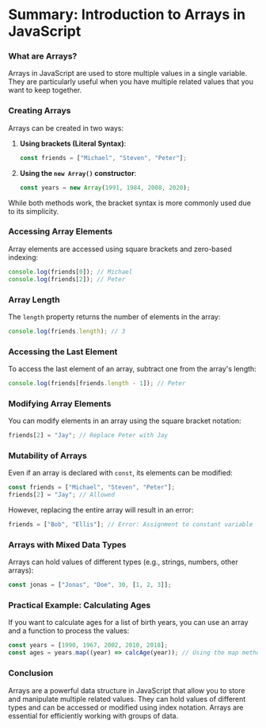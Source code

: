 # Summary: Introduction to Arrays in JavaScript

### What are Arrays?

Arrays in JavaScript are used to store multiple values in a single variable. They are particularly useful when you have multiple related values that you want to keep together.

### Creating Arrays

Arrays can be created in two ways:

1. **Using brackets (Literal Syntax)**:
   ```javascript
   const friends = ["Michael", "Steven", "Peter"];
   ```

2. **Using the `new Array()` constructor**:
   ```javascript
   const years = new Array(1991, 1984, 2008, 2020);
   ```

While both methods work, the bracket syntax is more commonly used due to its simplicity.

### Accessing Array Elements

Array elements are accessed using square brackets and zero-based indexing:

```javascript
console.log(friends[0]); // Michael
console.log(friends[2]); // Peter
```

### Array Length

The `length` property returns the number of elements in the array:

```javascript
console.log(friends.length); // 3
```

### Accessing the Last Element

To access the last element of an array, subtract one from the array's length:

```javascript
console.log(friends[friends.length - 1]); // Peter
```

### Modifying Array Elements

You can modify elements in an array using the square bracket notation:

```javascript
friends[2] = "Jay"; // Replace Peter with Jay
```

### Mutability of Arrays

Even if an array is declared with `const`, its elements can be modified:

```javascript
const friends = ["Michael", "Steven", "Peter"];
friends[2] = "Jay"; // Allowed
```

However, replacing the entire array will result in an error:

```javascript
friends = ["Bob", "Ellis"]; // Error: Assignment to constant variable
```

### Arrays with Mixed Data Types

Arrays can hold values of different types (e.g., strings, numbers, other arrays):

```javascript
const jonas = ["Jonas", "Doe", 30, [1, 2, 3]];
```

### Practical Example: Calculating Ages

If you want to calculate ages for a list of birth years, you can use an array and a function to process the values:

```javascript
const years = [1990, 1967, 2002, 2010, 2018];
const ages = years.map((year) => calcAge(year)); // Using the map method to apply calcAge on all elements
```

### Conclusion

Arrays are a powerful data structure in JavaScript that allow you to store and manipulate multiple related values. They can hold values of different types and can be accessed or modified using index notation. Arrays are essential for efficiently working with groups of data.


